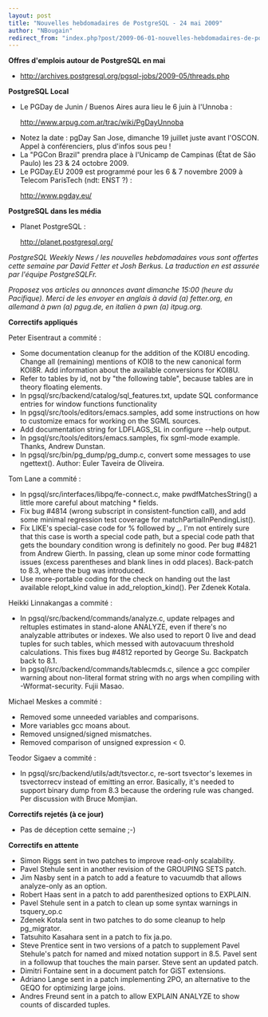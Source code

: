 ```yaml
---
layout: post
title: "Nouvelles hebdomadaires de PostgreSQL - 24 mai 2009"
author: "NBougain"
redirect_from: "index.php?post/2009-06-01-nouvelles-hebdomadaires-de-postgresql-24-mai-2009 "
---
```




<p><strong>Offres d'emplois autour de PostgreSQL en mai</strong></p>

<ul>

<li><a target="_blank" href="http://archives.postgresql.org/pgsql-jobs/2009-05/threads.php">http://archives.postgresql.org/pgsql-jobs/2009-05/threads.php</a></li>

</ul>

<p><strong>PostgreSQL Local</strong></p>

<ul>

<li>Le PGDay de Junin / Buenos Aires aura lieu le 6 juin &agrave; l'Unnoba&nbsp;: 

<a target="_blank" href="http://www.arpug.com.ar/trac/wiki/PgDayUnnoba">http://www.arpug.com.ar/trac/wiki/PgDayUnnoba</a></li>

<li>Notez la date&nbsp;: pgDay San Jose, dimanche 19 juillet juste avant l'OSCON. Appel &agrave; conf&eacute;renciers, plus d'infos sous peu&nbsp;!</li>

<li>La "PGCon Brazil" prendra place &agrave; l'Unicamp de Campinas (&Eacute;tat de S&atilde;o Paulo) les 23 &amp; 24 octobre 2009.</li>

<li>Le PGDay.EU 2009 est programm&eacute; pour les 6 &amp; 7 novembre 2009 &agrave; Telecom ParisTech (ndt: ENST ?)&nbsp;: 

<a target="_blank" href="http://www.pgday.eu/">http://www.pgday.eu/</a></li>

</ul>

<p><strong>PostgreSQL dans les m&eacute;dia</strong></p>

<ul>

<li>Planet PostgreSQL&nbsp;: 

<a target="_blank" href="http://planet.postgresql.org/">http://planet.postgresql.org/</a></li>

</ul>

<p><i>PostgreSQL Weekly News / les nouvelles hebdomadaires vous sont offertes cette semaine par David Fetter et Josh Berkus. La traduction en est assur&eacute;e par l'&eacute;quipe PostgreSQLFr.</i></p>

<p><i>Proposez vos articles ou annonces avant dimanche 15:00 (heure du Pacifique). Merci de les envoyer en anglais &agrave; david (a) fetter.org, en allemand &agrave; pwn (a) pgug.de, en italien &agrave; pwn (a) itpug.org.</i></p>

<p><strong>Correctifs appliqu&eacute;s</strong></p>

<p>Peter Eisentraut a commit&eacute;&nbsp;:</p>

<ul>

<li>Some documentation cleanup for the addition of the KOI8U encoding. Change all (remaining) mentions of KOI8 to the new canonical form KOI8R. Add information about the available conversions for KOI8U.</li>

<li>Refer to tables by id, not by "the following table", because tables are in theory floating elements.</li>

<li>In pgsql/src/backend/catalog/sql_features.txt, update SQL conformance entries for window functions functionality</li>

<li>In pgsql/src/tools/editors/emacs.samples, add some instructions on how to customize emacs for working on the SGML sources.</li>

<li>Add documentation string for LDFLAGS_SL in configure --help output.</li>

<li>In pgsql/src/tools/editors/emacs.samples, fix sgml-mode example. Thanks, Andrew Dunstan.</li>

<li>In pgsql/src/bin/pg_dump/pg_dump.c, convert some messages to use ngettext(). Author: Euler Taveira de Oliveira.</li>

</ul>

<p>Tom Lane a commit&eacute;&nbsp;:</p>

<ul>

<li>In pgsql/src/interfaces/libpq/fe-connect.c, make pwdfMatchesString() a little more careful about matching * fields.</li>

<li>Fix bug #4814 (wrong subscript in consistent-function call), and add some minimal regression test coverage for matchPartialInPendingList().</li>

<li>Fix LIKE's special-case code for % followed by _. I'm not entirely sure that this case is worth a special code path, but a special code path that gets the boundary condition wrong is definitely no good. Per bug #4821 from Andrew Gierth. In passing, clean up some minor code formatting issues (excess parentheses and blank lines in odd places). Back-patch to 8.3, where the bug was introduced.</li>

<li>Use more-portable coding for the check on handing out the last available relopt_kind value in add_reloption_kind(). Per Zdenek Kotala.</li>

</ul>

<p>Heikki Linnakangas a commit&eacute;&nbsp;:</p>

<ul>

<li>In pgsql/src/backend/commands/analyze.c, update relpages and reltuples estimates in stand-alone ANALYZE, even if there's no analyzable attributes or indexes. We also used to report 0 live and dead tuples for such tables, which messed with autovacuum threshold calculations. This fixes bug #4812 reported by George Su. Backpatch back to 8.1.</li>

<li>In pgsql/src/backend/commands/tablecmds.c, silence a gcc compiler warning about non-literal format string with no args when compiling with -Wformat-security. Fujii Masao.</li>

</ul>

<p>Michael Meskes a commit&eacute;&nbsp;:</p>

<ul>

<li>Removed some unneeded variables and comparisons.</li>

<li>More variables gcc moans about.</li>

<li>Removed unsigned/signed mismatches.</li>

<li>Removed comparison of unsigned expression &lt; 0.</li>

</ul>

<p>Teodor Sigaev a commit&eacute;&nbsp;:</p>

<ul>

<li>In pgsql/src/backend/utils/adt/tsvector.c, re-sort tsvector's lexemes in tsvectorrecv instead of emitting an error. Basically, it's needed to support binary dump from 8.3 because the ordering rule was changed. Per discussion with Bruce Momjian.</li>

</ul>

<p><strong>Correctifs rejet&eacute;s (&agrave; ce jour)</strong></p>

<ul>

<li>Pas de d&eacute;ception cette semaine&nbsp;;-)</li>

</ul>

<p><strong>Correctifs en attente</strong></p>

<ul>

<li>Simon Riggs sent in two patches to improve read-only scalability.</li>

<li>Pavel Stehule sent in another revision of the GROUPING SETS patch.</li>

<li>Jim Nasby sent in a patch to add a feature to vacuumdb that allows analyze-only as an option.</li>

<li>Robert Haas sent in a patch to add parenthesized options to EXPLAIN.</li>

<li>Pavel Stehule sent in a patch to clean up some syntax warnings in tsquery_op.c</li>

<li>Zdenek Kotala sent in two patches to do some cleanup to help pg_migrator.</li>

<li>Tatsuhito Kasahara sent in a patch to fix ja.po.</li>

<li>Steve Prentice sent in two versions of a patch to supplement Pavel Stehule's patch for named and mixed notation support in 8.5. Pavel sent in a followup that touches the main parser. Steve sent an updated patch.</li>

<li>Dimitri Fontaine sent in a document patch for GiST extensions.</li>

<li>Adriano Lange sent in a patch implementing 2PO, an alternative to the GEQO for optimizing large joins.</li>

<li>Andres Freund sent in a patch to allow EXPLAIN ANALYZE to show counts of discarded tuples.</li>

</ul>